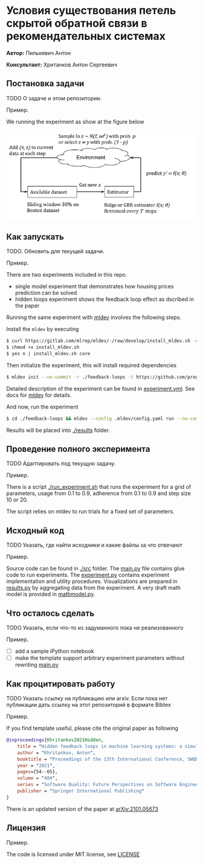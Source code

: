 # Условия существования петель скрытой обратной связи в рекомендательных системах

**Автор:** Пилькевич Антон

**Консультант:** Хританков Антон Сергеевич

## Постановка задачи

TODO О задаче и этом репозитории. 

Пример.

We running the experiment as show at the figure below 

<img src=".img/experiment-setup.png" alt="experiment setup" width="700"/>

## Как запускать

TODO. Обновить для текущей задачи.

Пример.

There are two experiments included in this repo.

 - single model experiment that demonstrates how housing prices prediction can be solved 
 - hidden loops experiment shows the feedback loop effect as dscribed in the paper

Running the same experiment with [mldev](https://gitlab.com/mlrep/mldev) involves the following steps.

Install the ``mldev`` by executing

```bash
$ curl https://gitlab.com/mlrep/mldev/-/raw/develop/install_mldev.sh -o install_mldev.sh
$ chmod +x install_mldev.sh
$ yes n | install_mldev.sh core
``` 
Then initialize the experiment, this will install required dependencies

```bash
$ mldev init --no-commit -r ./feedback-loops -t https://github.com/prog-autom/template-feedback-loops
```

Detailed description of the experiment can be found in [experiment.yml](./experiment.yml). See docs for [mldev](https://gitlab.com/mlrep/mldev) for details.

And now, run the experiment

```bash
$ cd ./feedback-loops && mldev --config .mldev/config.yaml run --no-commit -f experiment.yml pipeline
```

Results will be placed into [./results](./results) folder.

## Проведение полного эксперимента 

TODO Адаптировать под текущую задачу.

Пример.

There is a script [./run_experiment.sh](./run_experiment.sh) that runs the experiment
for a grid of parameters, usage from 0.1 to 0.9, adherence from 0.1 to 0.9 
and step size 10 or 20.

The script relies on mldev to run trials for a fixed set of parameters.

## Исходный код

TODO Указать, где найти исходники и какие файлы за что отвечают

Пример.

Source code can be found in [./src](./src) folder. The [main.py](./src/main.py) file contains glue code to run experiments.
The [experiment.py](./src/experiment.py) contains experiment implementation and utility procedures.
Visualizations are prepared in [results.py](./src/results.py) by aggregating data from the experiment.
A very draft math model is provided in [mathmodel.py](./src/mathmodel.py).

## Что осталось сделать

TODO Указать, если что-то из задуманного пока не реализованного

Пример.

 - [ ] add a sample iPython notebook 
 - [ ] make the template support arbitrary experiment parameters without rewriting [main.py](./src/main.py)

## Как процитировать работу

TODO Указать ссылку на публикацию или arxiv. Если пока нет публикации дать ссылку на этот репозиторий в формате Bibtex

Пример.

If you find template useful, please cite the original paper as following

```bibtex
@inproceedings{Khritankov2021Hidden,
    title = "Hidden feedback loops in machine learning systems: a simulation model and preliminary results",
    author = "Khritankov, Anton",
    booktitle = "Proceedings of the 13th International Conference, SWQD 2021, Vienna, Austria, January 19–21, 2021",
    year = "2021",
    pages={54--65},
    volume = "404",
    series = "Software Quality: Future Perspectives on Software Engineering Quality",
    publisher = "Springer International Publishing"
}
```

There is an updated version of the paper at [arXiv:2101.05673](https://arxiv.org/abs/2101.05673)

## Лицензия

Пример.

The code is licensed under MIT license, see [LICENSE](LICENSE)
